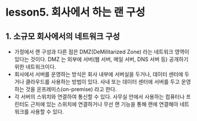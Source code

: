 # lesson5. 회사에서 하는 랜 구성

## 1. 소규모 회사에서의 네트워크 구성

- 가정에서 랜 구성과 다른 점은 DMZ(DeMilitarized Zone) 라는 네트워크 영역이 있다는 것이다. DMZ 는 외부에 서버(웹 서버, 메일 서버, DNS 서버 등) 공개하기 위한 네트워크이다.
- 회사에서 서버를 운영하는 방식은 회사 내부에 서버실을 두거나, 데이터 센터에 두거나 클라우드를 사용하는 방법이 있다. 사내 또는 데이터 센터에 서버를 두고 운영하는 것을 온프레미스(on-premise) 라고 한다.
- 각 서버의 스위치와 연결하여 통신할 수 있다. 사무실 안에서 사용하는 컴퓨터나 프린터도 근처에 있는 스위치에 연결하거나 무선 랜 기능을 통해 랜에 연결해야 네트워크를 사용할 수 있다.
